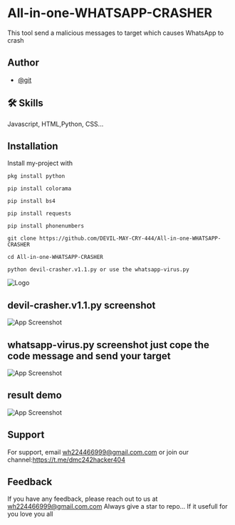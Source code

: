 
# All-in-one-WHATSAPP-CRASHER

This tool send a malicious messages to target which causes WhatsApp to crash 
## Author

- [@git](https://www.github.com/DEVIL-MAY-CRY-444)


## 🛠 Skills
Javascript, HTML,Python, CSS...


## Installation

Install my-project with 

```apt update && apt upgrade -y
pkg install python

pip install colorama

pip install bs4

pip install requests

pip install phonenumbers

git clone https://github.com/DEVIL-MAY-CRY-444/All-in-one-WHATSAPP-CRASHER

cd All-in-one-WHATSAPP-CRASHER

python devil-crasher.v1.1.py or use the whatsapp-virus.py 
```
    
![Logo](https://firebasestorage.googleapis.com/v0/b/testing-766a5.appspot.com/o/storage%2Fdata%2FScreenshot_2023-04-28-23-45-56.png?alt=media&token=22ee0573-f060-404a-a011-cee829807a70)


## devil-crasher.v1.1.py screenshot 

![App Screenshot](https://firebasestorage.googleapis.com/v0/b/testing-766a5.appspot.com/o/storage%2Fdata%2FScreenshot_2023-04-29-09-15-46.png?alt=media&token=b5f21cdb-d172-4558-bb8d-94444ded6f96)

## whatsapp-virus.py screenshot just cope the code message and send your target

![App Screenshot](https://firebasestorage.googleapis.com/v0/b/testing-766a5.appspot.com/o/storage%2Fdata%2FScreenshot_2023-04-29-10-27-33.png?alt=media&token=f7b73b4e-ce5e-4a7d-8815-fba5ee52a52e)

## result demo 

![App Screenshot](https://firebasestorage.googleapis.com/v0/b/testing-766a5.appspot.com/o/storage%2Fdata%2F20230429_105909.jpg?alt=media&token=8df839c9-1407-45c6-806e-a96fffdc3b54)


## Support

For support, email wh224466999@gmail.com.com or join our  channel:https://t.me/dmc242hacker404


## Feedback

If you have any feedback, please reach out to us at wh224466999@gmail.com.com
Always give a star to repo... If it usefull for you love you all
